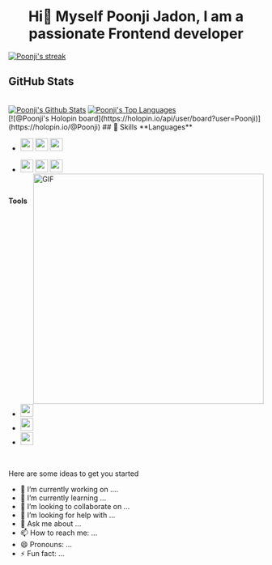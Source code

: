<h1 align="center">Hi👋 Myself Poonji Jadon, I am a passionate Frontend developer</h1>
<p align="left">
    <a href="https://https://github.com/Poonji/github-readme-streak-stats">
        <img title="🔥 Get streak stats for your profile at git.io/streak-stats" alt="Poonji's streak" src="https://github-readme-streak-stats.herokuapp.com/?user=Poonji&theme=black-ice&hide_border=true&stroke=0000&background=060A0CD0"/>
    </a>
</p>

 ## GitHub Stats 

 <br/>
<a href="https://github.com/Poonji/github-readme-stats"><img alt="Poonji's Github Stats" src="https://github-readme-stats.vercel.app/api?username=Poonji&show_icons=true&count_private=true&theme=react&hide_border=true&bg_color=0D1117" /></a>
  <a href="https://github.com/Poonji/github-readme-stats"><img alt="Poonji's Top Languages" src="https://github-readme-stats.vercel.app/api/top-langs/?username=Poonji&langs_count=8&count_private=true&layout=compact&theme=react&hide_border=true&bg_color=0D1117" /></a>
  <br/>
[![@Poonji's Holopin board](https://holopin.io/api/user/board?user=Poonji)](https://holopin.io/@Poonji)
## 💼 Skills
**Languages**


* <img src="https://img.shields.io/badge/C-00599C?style=for-the-badge&logo=c&logoColor=white" height=25> <img src="https://img.shields.io/badge/Python-FFD43B?style=for-the-badge&logo=python&logoColor=blue" height=25> <img src ="https://img.shields.io/badge/c++%20-%2300599C.svg?&style=for-the-badge&logo=c%2B%2B&logoColor=white" height=25> 

* <img src ="https://img.shields.io/badge/html5%20-%23E34F26.svg?&style=for-the-badge&logo=html5&logoColor=white" height=25> <img src ="https://img.shields.io/badge/css3%20-%231572B6.svg?&style=for-the-badge&logo=css3&logoColor=white" height=25> <img src="https://camo.githubusercontent.com/d423cf12cc9ec53976db472d8844305e3f324418/68747470733a2f2f696d672e736869656c64732e696f2f62616467652f2d4a6176615363726970742d626c61636b3f7374796c653d666c61742d737175617265266c6f676f3d6a617661736372697074" height=25><img align="right" alt="GIF" src="https://miro.medium.com/max/875/1*Urc28sbnORGOW5oyohQ06g.gif" width="455px" />  

<br>

**Tools**
* <img src="https://img.shields.io/badge/Visual_Studio_Code-0078D4?style=for-the-badge&logo=visual%20studio%20code&logoColor=white" height=25>
* <img src="https://img.shields.io/badge/GitHub-100000?style=for-the-badge&logo=github&logoColor=white" height=25>
* <img src="https://img.shields.io/badge/-Hackerrank-2EC866?style=for-the-badge&logo=HackerRank&logoColor=white" height=25>
<br>


Here are some ideas to get you started
- 🔭 I’m currently working on ....
- 🌱 I’m currently learning ...
- 👯 I’m looking to collaborate on ...
- 🤔 I’m looking for help with ...
- 💬 Ask me about ...
- 📫 How to reach me: ...
- 😄 Pronouns: ...
- ⚡ Fun fact: ...
